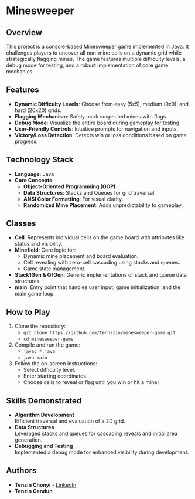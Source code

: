 # Minesweeper

## Overview

This project is a console-based Minesweeper game implemented in Java. It challenges players to uncover all non-mine cells on a dynamic grid while strategically flagging mines. The game features multiple difficulty levels, a debug mode for testing, and a robust implementation of core game mechanics.

## Features
- **Dynamic Difficulty Levels**: Choose from easy (5x5), medium (9x9), and hard (20x20) grids.
- **Flagging Mechanism**: Safely mark suspected mines with flags.
- **Debug Mode**: Visualize the entire board during gameplay for testing.
- **User-Friendly Controls**: Intuitive prompts for navigation and inputs.
- **Victory/Loss Detection**: Detects win or loss conditions based on game progress. 

## Technology Stack
- **Language**: Java
- **Core Concepts**:
  - **Object-Oriented Programming (OOP)**
  - **Data Structures**: Stacks and Queues for grid traversal.
  - **ANSI Color Formatting**: For visual clarity.
  - **Randomized Mine Placement**: Adds unpredictability to gameplay.

## Classes
- **Cell**: Represents individual cells on the game board with attributes like status and visibility.
- **Minefield**: Core logic for:
  - Dynamic mine placement and board evaluation.
  - Cell revealing with zero-cell cascading using stacks and queues.
  - Game state management.
- **Stack1Gen & Q1Gen**: Generic implementations of stack and queue data structures.
- **main**: Entry point that handles user input, game initialization, and the main game loop.

## How to Play
1. Clone the repository:
   - `git clone https://github.com/tennzzin/minesweeper-game.git`
   - `cd minesweeper-game`
2. Compile and run the game:
   - `javac *.java`
   - `java main`
3. Follow the on-screen instructions:
   - Select difficulty level.
   - Enter starting coordinates.
   - Choose cells to reveal or flag until you win or hit a mine!

## Skills Demonstrated
- **Algorithm Development**  
  Efficient traversal and evaluation of a 2D grid.
- **Data Structures**  
  Leveraged stacks and queues for cascading reveals and initial area generation.
- **Debugging and Testing**  
  Implemented a debug mode for enhanced visibility during development.

## Authors
- **Tenzin Chonyi** - [LinkedIn](https://www.linkedin.com/in/tenzin-chonyi)
- **Tenzin Gendun**
